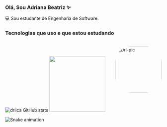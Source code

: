 ### Olá, Sou Adriana Beatriz ✨

💻 Sou estudante de Engenharia de Software.


### Tecnologias que uso e que estou estudando

<div style="display: incline_block"></br>
 <img align="" alt="" src="https://img.shields.io/badge/HTML5-E34F26?style=for-the-badge&logo=html5&logoColor=white" />
 <img align="" alt="" src="https://img.shields.io/badge/CSS3-1572B6?style=for-the-badge&logo=css3&logoColor=white" />
 <img align="" alt="" src="https://img.shields.io/badge/JavaScript-F7DF1E?style=for-the-badge&logo=javascript&logoColor=black" />
 <img align="" alt="" src="https://img.shields.io/badge/React-20232A?style=for-the-badge&logo=react&logoColor=61DAFB" />
 <img align="" alt="" src="https://img.shields.io/badge/Java-ED8B00?style=for-the-badge&logo=java&logoColor=white" />
 <img align="right" alt="Dri-pic" height="150" style="border-radius:50px;" src="https://media.discordapp.net/attachments/923619727971065896/936719762405355591/IMG-20220128-WA0035.jpg"
</div></br>


![driica GitHub stats](https://github-readme-stats.vercel.app/api?username=driica&show_icons=true&theme=moltack)
<img height="180em" src="https://github-readme-stats.vercel.app/api/top-langs/?username=driica&layout=compact&langs_count=7&theme=moltack"/>


  ![Snake animation](https://github.com/driica/driica/blob/output/github-contribution-grid-snake.svg)

